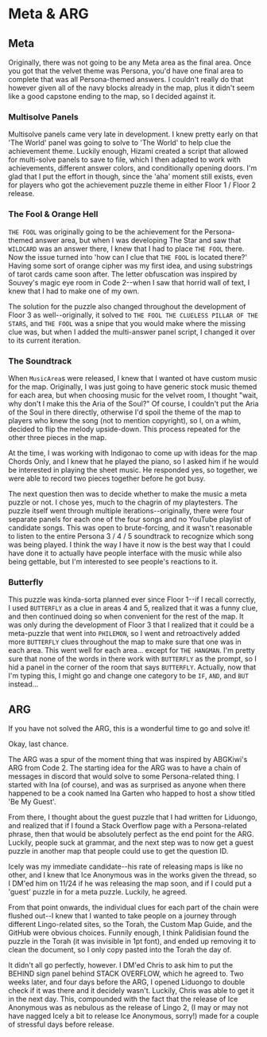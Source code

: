 # Meta & ARG

## Meta

Originally, there was not going to be any Meta area as the final area. Once you got that the velvet theme was Persona, you'd have one final area to complete that was all Persona-themed answers. I couldn't really do that however given all of the navy blocks already in the map, plus it didn't seem like a good capstone ending to the map, so I decided against it.

### Multisolve Panels

Multisolve panels came very late in development. I knew pretty early on that 'The World' panel was going to solve to 'The World' to help clue the achievement theme. Luckily enough, Hizami created a script that allowed for multi-solve panels to save to file, which I then adapted to work with achievements, different answer colors, and conditionally opening doors. I'm glad that I put the effort in though, since the 'aha' moment still exists, even for players who got the achievement puzzle theme in either Floor 1 / Floor 2 release.

### The Fool & Orange Hell

`THE FOOL` was originally going to be the achievement for the Persona-themed answer area, but when I was developing The Star and saw that `WILDCARD` was an answer there, I knew that I had to place `THE FOOL` there. Now the issue turned into 'how can I clue that `THE FOOL` is located there?' Having some sort of orange cipher was my first idea, and using substrings of tarot cards came soon after. The letter obfuscation was inspired by Souvey's magic eye room in Code 2--when I saw that horrid wall of text, I knew that I had to make one of my own.

The solution for the puzzle also changed throughout the development of Floor 3 as well--originally, it solved to `THE FOOL THE CLUELESS PILLAR OF THE STARS`, and `THE FOOL` was a snipe that you would make where the missing clue was, but when I added the multi-answer panel script, I changed it over to its current iteration.

### The Soundtrack

When `MusicArea`s were released, I knew that I wanted ot have custom music for the map. Originally, I was just going to have generic stock music themed for each area, but when choosing music for the velvet room, I thought "wait, why don't I make this the Aria of the Soul?" Of course, I couldn't put the Aria of the Soul in there directly, otherwise I'd spoil the theme of the map to players who knew the song (not to mention copyright), so I, on a whim, decided to flip the melody upside-down. This process repeated for the other three pieces in the map.

At the time, I was working with Indigonao to come up with ideas for the map Chords Only, and I knew that he played the piano, so I asked him if he would be interested in playing the sheet music. He responded yes, so together, we were able to record two pieces together before he got busy.

The next question then was to decide whether to make the music a meta puzzle or not. I chose yes, much to the chagrin of my playtesters. The puzzle itself went through multiple iterations--originally, there were four separate panels for each one of the four songs and no YouTube playlist of candidate songs. This was open to brute-forcing, and it wasn't reasonable to listen to the entire Persona 3 / 4 / 5 soundtrack to recognize which song was being played. I think the way I have it now is the best way that I could have done it to actually have people interface with the music while also being gettable, but I'm interested to see people's reactions to it.

### Butterfly

This puzzle was kinda-sorta planned ever since Floor 1--if I recall correctly, I used `BUTTERFLY` as a clue in areas 4 and 5, realized that it was a funny clue, and then continued doing so when convenient for the rest of the map. It was only during the development of Floor 3 that I realized that it could be a meta-puzzle that went into `PHILEMON`, so I went and retroactively added more `BUTTERFLY` clues throughout the map to make sure that one was in each area. This went well for each area... except for `THE HANGMAN`. I'm pretty sure that none of the words in there work with `BUTTERFLY` as the prompt, so I hid a panel in the corner of the room that says `BUTTERFLY`. Actually, now that I'm typing this, I might go and change one category to be `IF`, `AND`, and `BUT` instead...

## ARG

If you have not solved the ARG, this is a wonderful time to go and solve it!

Okay, last chance.

The ARG was a spur of the moment thing that was inspired by ABGKiwi's ARG from Code 2. The starting idea for the ARG was to have a chain of messages in discord that would solve to some Persona-related thing. I started with Ina (of course), and was as surprised as anyone when there happened to be a cook named Ina Garten who happed to host a show titled 'Be My Guest'.

From there, I thought about the guest puzzle that I had written for Liduongo, and realized that if I found a Stack Overflow page with a Persona-related phrase, then that would be absolutely perfect as the end point for the ARG. Luckily, people suck at grammar, and the next step was to now get a guest puzzle in another map that people could use to get the question ID.

Icely was my immediate candidate--his rate of releasing maps is like no other, and I knew that Ice Anonymous was in the works given the thread, so I DM'ed him on 11/24 if he was releasing the map soon, and if I could put a 'guest' puzzle in for a meta puzzle. Luckily, he agreed.

From that point onwards, the individual clues for each part of the chain were flushed out--I knew that I wanted to take people on a journey through different Lingo-related sites, so the Torah, the Custom Map Guide, and the GitHub were obvious choices. Funnily enough, I think Palidisian found the puzzle in the Torah (it was invisible in 1pt font), and ended up removing it to clean the document, so I only copy pasted into the Torah the day of.

It didn't all go perfectly, however. I DM'ed Chris to ask him to put the BEHIND sign panel behind STACK OVERFLOW, which he agreed to. Two weeks later, and four days before the ARG, I opened Liduongo to double check if it was there and it decidely wasn't. Luckily, Chris was able to get it in the next day. This, compounded with the fact that the release of Ice Anonymous was as nebulous as the release of Lingo 2, (I may or may not have nagged Icely a bit to release Ice Anonymous, sorry!) made for a couple of stressful days before release.
